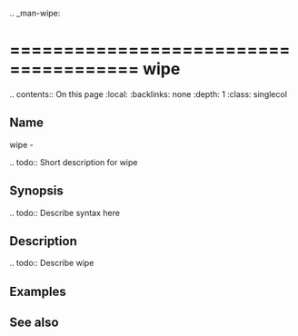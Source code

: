 .. _man-wipe:

======================================
wipe
======================================

.. contents:: On this page
    :local:
    :backlinks: none
    :depth: 1
    :class: singlecol

Name
----
wipe - 

.. todo::
    Short description for wipe

Synopsis
--------
.. todo::
   Describe syntax here

Description
-----------
.. todo::
    Describe wipe

Examples
--------

See also
--------

